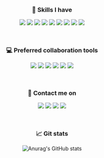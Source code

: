 <div align="center">

<br />

### 📕 Skills I have

<a><img src="https://img.shields.io/badge/TypeScript-3178C6?style=flat&logo=TypeScript&logoColor=ffffff"/></a>
<a><img src="https://img.shields.io/badge/JavaScript-F7DF1E?style=flat&logo=Javascript&logoColor=ffffff"/></a>
<a><img src="https://img.shields.io/badge/React-61DAFB?style=flat&logo=React&logoColor=ffffff"/></a>
<a><img src="https://img.shields.io/badge/React Native-61DAFB?style=flat&logo=React&logoColor=ffffff"/></a>
<a><img src="https://img.shields.io/badge/C-A8B9CC?style=flat&logo=C&logoColor=ffffff"/></a>
<a><img src="https://img.shields.io/badge/Node.js-339933?style=flat&logo=Node.JS&logoColor=ffffff"/></a>
<a><img src="https://img.shields.io/badge/MongoDB-47A248?style=flat&logo=MongoDB&logoColor=ffffff"/></a>
<a><img src="https://img.shields.io/badge/Python-3776AB?style=flat&logo=Python&logoColor=ffffff"/></a>
<a><img src="https://img.shields.io/badge/Numpy-013243?style=flat&logo=Numpy&logoColor=ffffff"/></a>

<br />

### 💻 Preferred collaboration tools

<a><img src="https://img.shields.io/badge/Github-181717?style=flat&logo=Github&logoColor=ffffff"/></a>
<a><img src="https://img.shields.io/badge/Notion-000000?style=flat&logo=Notion&logoColor=ffffff"/></a>
<a><img src="https://img.shields.io/badge/Swagger-85EA2D?style=flat&logo=Swagger&logoColor=121212"/></a>
<a><img src="https://img.shields.io/badge/Slack-4A154B?style=flat&logo=Slack&logoColor=ffffff"/></a>
<a><img src="https://img.shields.io/badge/Discord-5865F2?style=flat&logo=Discord&logoColor=ffffff"/></a>
<a><img src="https://img.shields.io/badge/Figma-F24E1E?style=flat&logo=Figma&logoColor=ffffff"/></a>

<br />

### 📱 Contact me on

<a href="mailto:kauthenticity@gmail.com" target="_blank"><img src="https://img.shields.io/badge/Mail-EA4335?style=flat&logo=Gmail&logoColor=ffffff"/></a>
<a href="https://www.instagram.com/rkdwlstlf" target="_blank"><img src="https://img.shields.io/badge/Instagram-E4405F?style=flat&logo=instagram&logoColor=ffffff"/></a>
<a href="https://blog.naver.com/js7056" target="_blank"><img src="https://img.shields.io/badge/Blog-03C75A?style=flat&logo=naver&logoColor=ffffff"/></a>
<a href="https://velog.io/@kauthenticity" target="_blank"><img src="https://img.shields.io/badge/Velog-20C997?style=flat&logo=Velog&logoColor=ffffff"/></a>

<br />

### 📈 Git stats

![Anurag's GitHub stats](https://github-readme-stats.vercel.app/api?username=kauthenticity&show_icons=true&theme=dracula)


